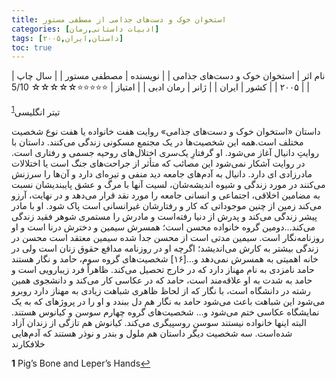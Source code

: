 ```yaml
---
title: استخوان خوک و دست‌های جذامی از مصطفی مستور
categories: [ادبیات داستانی,رمان]
tags: [داستان,ایران,۲۰۰۵]
toc: true
---
```


| نام اثر | استخوان خوک و دست‌های جذامی |
| نویسنده | مصطفی مستور |
| سال چاپ | ۲۰۰۵  |
| کشور | ایران  |
| ژانر | رمان ادبی  |
| امتیاز | ⭐⭐⭐⭐⭐☆☆☆☆☆ 5/10  |


تیتر انگلیسی<sup id="a1">[1](#f1)</sup>

داستان «استخوان خوک و دست‌های جذامی» روایت هفت خانواده یا هفت نوع شخصیت مختلف است.همه این شخصیت‌ها در یک مجتمع مسکونی زندگی می‌کنند. داستان با روایتِ دانیال آغاز می‌شود. او گرفتارِ یک‌سری اختلال‌های روحیه جسمی و رفتاری است. در روایت آشکار نمی‌شود این مصائب که متأثر از جراحت‌های جنگ است یا اختلالات مادرزادی ای دارد. دانیال به آدم‌های جامعه دید منفی و تیره‌ای دارد و آن‌ها را سرزنش می‌کنند در مورد زندگی و شیوه اندیشه‌شان، لسیت آنها با مرگ و عشق پایبندیشان نسبت به مضامین اخلاقی، اجتماعی و انسانی جامعه را مورد نقد قرار می‌دهد و در نهایت، آرزو می‌کند زمین از چنین موجوداتی که کار و رفتارشان غیرانسانی است پاک شود. او با مادر پیشر زندگی می‌کند و پدرش از دنیا رفته‌است و مادرش را مستمری شوهر فقید زندگی می‌کند…دومین گروه خانواده محسن است؛ همسرش سیمین و دخترش درنا است و او روزنامه‌نگار است. سیمین مدتی است از محسن جدا شده سیمین معتقد است محسن در زندگی بیشتر به کارش می‌اندیشد؛ اگرچه او در روزنامه مدافع حقوق زنان است ولی در خانه اهمیتی به همسرش نمی‌دهد و…[۱۶] شخصیت‌های گروه سوم، حامد و نگار هستند حامد نامزدی به نام مهناز دارد که در خارج تحصیل می‌کند. ظاهراً فرد زیبارویی است و حامد به شدت به او علاقه‌مند است، حامد که در عکاسی کار می‌کند و دانشجوی همین رشته در دانشگاه است، با نگار که از لحاظ ظاهری شباهت زیادی به مهناز دارد روبرو می‌شود این شباهت باعث می‌شود حامد به نگار هم دل ببندد و او را در پروژهای که به یک نمایشگاه عکاسی ختم می‌شود و… شخصیت‌های گروه چهارم سوسن و کیانوس هستند. البته اینها خانواده نیستند سوسن روسپیگری می‌کند. کیانوش هم تازگی از زندان آزاد شده‌است. سه شخصیت دیگر داستان هم ملول و بندر و نوذر هستند که آدم‌هایی خلافکارند

<b id="f1">1</b> <span class="footnote">Pig’s Bone and Leper’s Hands</span>[↩](#a1)